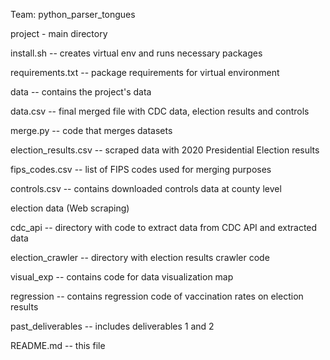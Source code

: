 Team: python_parser_tongues

project - main directory


install.sh -- creates virtual env and runs necessary packages


requirements.txt -- package requirements for virtual environment


data -- contains the project's data

data.csv -- final merged file with CDC data, election results and controls

merge.py -- code that merges datasets

election_results.csv -- scraped data with 2020 Presidential Election results

fips_codes.csv -- list of FIPS codes used for merging purposes

controls.csv -- contains downloaded controls data at county level

election data (Web scraping)

cdc_api -- directory with code to extract data from CDC API and extracted data

election_crawler -- directory with election results crawler code


visual_exp -- contains code for data visualization map


regression -- contains regression code of vaccination rates on election results


past_deliverables -- includes deliverables 1 and 2


README.md -- this file
